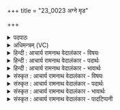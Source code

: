 +++
title = "23_0023 अग्ने मृड"

+++
<details><summary>पदपाठः</summary>

अ꣡ग्ने꣢꣯। मृ꣣ड꣢। म꣣हा꣢न्। अ꣣सि। अ꣡यः꣢꣯। आ। दे꣣वयु꣢म्। ज꣡न꣢꣯म्। इ꣣ये꣡थ꣢। ब꣣र्हिः꣢। आ꣣स꣡द꣢म्। आ꣣। स꣡द꣢म्। २३।
</details>

<details><summary>अधिमन्त्रम् (VC)</summary>

- अग्निः
- वामदेवो गौतमः
- गायत्री
- षड्जः
- आग्नेयं काण्डम्
</details>

<details><summary>हिन्दी : आचार्य रामनाथ वेदालंकार - विषयः</summary>

अगले मन्त्र में परमात्मा से सुख की प्रार्थना करते हैं।
</details>

<details><summary>हिन्दी : आचार्य रामनाथ वेदालंकार - पदार्थः</summary>

पदार्थान्वयभाषाः -  हे (अग्ने) प्रकाशस्वरूप परमात्मन् ! आप मुझे (मृड) सुखी कीजिए। आप (महान्) महान् (असि) हो। आप (देवयुम्) दिव्यगुणों की कामना करनेवाले अथवा परमात्माभिलाषी (जनम्) मुझ जन को (अयः) प्राप्त हुए हो। मेरे (बर्हिः) हृदयरूप आसन पर (आसदम्) बैठने के लिए (आ इयेथ) आये हो ॥३॥
</details>

<details><summary>हिन्दी : आचार्य रामनाथ वेदालंकार - भावार्थः</summary>

भावार्थभाषाः -  हे परमेश्वर, हे अन्तर्यामिन् ! आप बड़ी कृपा करके मुझ अपने भक्त के हृदयासन पर आसीन होने के लिए आये हैं। निरन्तर दिव्यगुणों का सान्निध्य चाहता हुआ मैं आपके अनुग्रह की याचना करता हूँ। आप महान् हैं, मेरे विषय में भी अपनी महत्ता को चरितार्थ करें। सदा मुझे आनन्दित करते रहें ॥३॥
</details>

<details><summary>संस्कृत : आचार्य रामनाथ वेदालंकार - विषयः</summary>

अथ परमात्मानं सुखं प्रार्थयते।
</details>

<details><summary>संस्कृत : आचार्य रामनाथ वेदालंकार - पदार्थः</summary>

पदार्थान्वयभाषाः -  हे (अग्ने) प्रकाशस्वरूप जगन्नायक परमात्मन् ! (मृड) मां सुखय। मृड सुखने, लोण्मध्यमैकवचनम्। त्वम् (महान्) महिमोपेतः (असि) वर्त्तसे। त्वम् (देवयुम्) देवान् दिव्यगुणान् देवं परमात्मानं वाऽऽत्मनः कामयते स देवयुस्तम्, दिव्यगुणाभिलाषिणं परमात्माभिलाषिणं वा। क्यचि क्याच्छन्दसि अ० ३।२।१७० इत्युप्रत्ययः। (जनम्) त्वद्भक्तं माम् (अयः) प्राप्तोऽसि। अय गतौ, भ्वादिः लङ्, व्यत्ययेन परस्मैपदम्। बर्हिः हृदयासनम् (आसदम्) आसत्तुम्, उपवेष्टुम्। आङ्पूर्वात् षद्लृ विशरणगत्यवसादनेषु धातोस्तुमर्थे णमुल्। (इयेथ) आयातोऽसि। इण् गतौ धातोः छन्दसि लुङ्लङ्लिटः। अ० ३।४।६ इति वर्त्तमानेऽर्थे लिट् ॥३॥
</details>

<details><summary>संस्कृत : आचार्य रामनाथ वेदालंकार - भावार्थः</summary>

भावार्थभाषाः -  हे परमेश्वर ! अन्तर्यामिन् ! त्वं परमकृपया त्वद्भक्तस्य मम हृदयासनमध्यासितुं समागतोऽसि। सततं दिव्यगुणसन्निधिं त्वत्सन्निधिञ्च कामयमानोऽहं त्वदनुग्रहं याचे। त्वं महानसि, मद्विषयेऽपि स्वं महिमानं चरितार्थं कुरु। सर्वदा मामानन्दय ॥३॥
</details>

<details><summary>संस्कृत : आचार्य रामनाथ वेदालंकार - पादटिप्पनी</summary>

टिप्पणी:   १. ऋ० ४।९।१ अय आ इत्यत्र य ईमा इति पाठः। ऋग्भाष्ये दयानन्दर्षिः मन्त्रमिमं विद्वत्सत्कारविषये व्याख्यातवान्
</details>